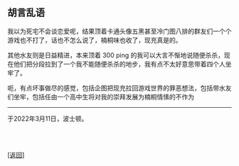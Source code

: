 ## 胡言乱语

我以为死宅不会谈恋爱呢，结果顶着卡通头像五黑甚至冷门图八排的群友们一个个游戏也不打了，话也不怎么说了，楠桐味也收了，现充真是的。

其他水友则是日益精进，本来顶着 300 ping 的我可以大言不惭地说随便杀杀，现在他们把分段拉到了一个我不能随便杀杀的地步，我有点不太好意思带着四个人坐牢了。

呃，有点坏事做尽的感觉，包括企图把现充拉回游戏世界的罪恶想法，包括带水友们坐牢，包括任由一个高中生将对我的崇拜发展为楠桐情愫的不作为

------

于2022年3月11日，波士顿。

<br>

<br>

[[返回]](../../../../sites/proses/多余的话.md)
